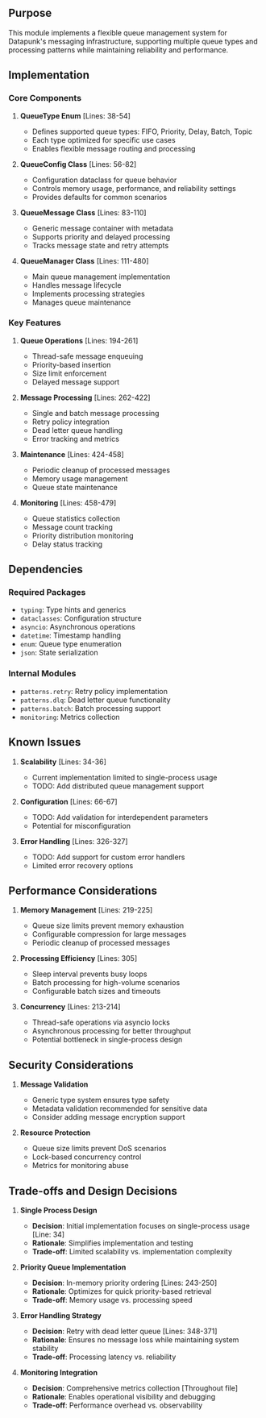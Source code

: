 ## Purpose

This module implements a flexible queue management system for Datapunk's messaging infrastructure, supporting multiple queue types and processing patterns while maintaining reliability and performance.

## Implementation

### Core Components

1. **QueueType Enum** [Lines: 38-54]

   - Defines supported queue types: FIFO, Priority, Delay, Batch, Topic
   - Each type optimized for specific use cases
   - Enables flexible message routing and processing

2. **QueueConfig Class** [Lines: 56-82]

   - Configuration dataclass for queue behavior
   - Controls memory usage, performance, and reliability settings
   - Provides defaults for common scenarios

3. **QueueMessage Class** [Lines: 83-110]

   - Generic message container with metadata
   - Supports priority and delayed processing
   - Tracks message state and retry attempts

4. **QueueManager Class** [Lines: 111-480]
   - Main queue management implementation
   - Handles message lifecycle
   - Implements processing strategies
   - Manages queue maintenance

### Key Features

1. **Queue Operations** [Lines: 194-261]

   - Thread-safe message enqueuing
   - Priority-based insertion
   - Size limit enforcement
   - Delayed message support

2. **Message Processing** [Lines: 262-422]

   - Single and batch message processing
   - Retry policy integration
   - Dead letter queue handling
   - Error tracking and metrics

3. **Maintenance** [Lines: 424-458]

   - Periodic cleanup of processed messages
   - Memory usage management
   - Queue state maintenance

4. **Monitoring** [Lines: 458-479]
   - Queue statistics collection
   - Message count tracking
   - Priority distribution monitoring
   - Delay status tracking

## Dependencies

### Required Packages

- `typing`: Type hints and generics
- `dataclasses`: Configuration structure
- `asyncio`: Asynchronous operations
- `datetime`: Timestamp handling
- `enum`: Queue type enumeration
- `json`: State serialization

### Internal Modules

- `patterns.retry`: Retry policy implementation
- `patterns.dlq`: Dead letter queue functionality
- `patterns.batch`: Batch processing support
- `monitoring`: Metrics collection

## Known Issues

1. **Scalability** [Lines: 34-36]

   - Current implementation limited to single-process usage
   - TODO: Add distributed queue management support

2. **Configuration** [Lines: 66-67]

   - TODO: Add validation for interdependent parameters
   - Potential for misconfiguration

3. **Error Handling** [Lines: 326-327]
   - TODO: Add support for custom error handlers
   - Limited error recovery options

## Performance Considerations

1. **Memory Management** [Lines: 219-225]

   - Queue size limits prevent memory exhaustion
   - Configurable compression for large messages
   - Periodic cleanup of processed messages

2. **Processing Efficiency** [Lines: 305]

   - Sleep interval prevents busy loops
   - Batch processing for high-volume scenarios
   - Configurable batch sizes and timeouts

3. **Concurrency** [Lines: 213-214]
   - Thread-safe operations via asyncio locks
   - Asynchronous processing for better throughput
   - Potential bottleneck in single-process design

## Security Considerations

1. **Message Validation**

   - Generic type system ensures type safety
   - Metadata validation recommended for sensitive data
   - Consider adding message encryption support

2. **Resource Protection**
   - Queue size limits prevent DoS scenarios
   - Lock-based concurrency control
   - Metrics for monitoring abuse

## Trade-offs and Design Decisions

1. **Single Process Design**

   - **Decision**: Initial implementation focuses on single-process usage [Line: 34]
   - **Rationale**: Simplifies implementation and testing
   - **Trade-off**: Limited scalability vs. implementation complexity

2. **Priority Queue Implementation**

   - **Decision**: In-memory priority ordering [Lines: 243-250]
   - **Rationale**: Optimizes for quick priority-based retrieval
   - **Trade-off**: Memory usage vs. processing speed

3. **Error Handling Strategy**

   - **Decision**: Retry with dead letter queue [Lines: 348-371]
   - **Rationale**: Ensures no message loss while maintaining system stability
   - **Trade-off**: Processing latency vs. reliability

4. **Monitoring Integration**
   - **Decision**: Comprehensive metrics collection [Throughout file]
   - **Rationale**: Enables operational visibility and debugging
   - **Trade-off**: Performance overhead vs. observability
